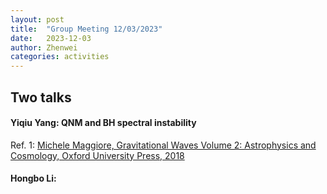 ```yaml
---
layout: post
title:  "Group Meeting 12/03/2023"
date:   2023-12-03
author: Zhenwei
categories: activities
---
```




## Two talks

####  Yiqiu Yang: QNM and BH spectral instability

Ref. 1: [Michele Maggiore, Gravitational Waves Volume 2: Astrophysics and Cosmology, Oxford University Press, 2018](https://www.amazon.com/Gravitational-Waves-2-Astrophysics-Cosmology/dp/0198570899)


####  Hongbo Li: 
